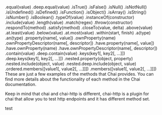 .equal(value)
.deep.equal(value)
.isTrue()
.isFalse()
.isNull()
.isNotNull()
.isUndefined()
.isDefined()
.isFunction()
.isObject()
.isArray()
.isString()
.isNumber()
.isBoolean()
.typeOf(value)
.instanceOf(constructor)
.include(value)
.length(value)
.match(regex)
.throw(constructor)
.respondTo(method)
.satisfy(method)
.closeTo(value, delta)
.above(value)
.at.least(value)
.below(value)
.at.most(value)
.within(start, finish)
.a(type)
.an(type)
.property(name[, value])
.ownProperty(name)
.ownPropertyDescriptor(name[, descriptor])
.have.property(name[, value])
.have.ownProperty(name)
.have.ownPropertyDescriptor(name[, descriptor])
.contain(value)
.deep.contain(value)
.keys(key1[, key2[, ...]])
.deep.keys(key1[, key2[, ...]])
.nested.property(object, property)
.nested.include(object, value)
.nested.deep.include(object, value)
.ordered.members([value1[, value2[, ...]]])
.members([value1[, value2[, ...]]])
These are just a few examples of the methods that Chai provides. You can find more details about the functionality of each method in the Chai documentation.

Keep in mind that chai and chai-http is different, chai-http is a plugin for chai that allow you to test http endpoints and it has different method set.

test
